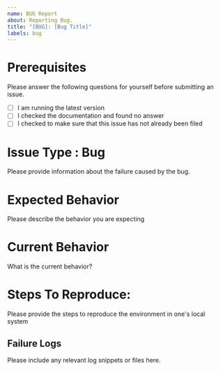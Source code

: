 ```yaml
---
name: BUG Report
about: Reporting Bug.
title: "[BUG]: [Bug Title]"
labels: bug
---
```


# Prerequisites

Please answer the following questions for yourself before submitting an issue.

- [ ] I am running the latest version
- [ ] I checked the documentation and found no answer
- [ ] I checked to make sure that this issue has not already been filed

# Issue Type : Bug

Please provide information about the failure caused by the bug.

# Expected Behavior

Please describe the behavior you are expecting

# Current Behavior

What is the current behavior?

# Steps To Reproduce:

Please provide the steps to reproduce the environment in one's local system

## Failure Logs

Please include any relevant log snippets or files here.
